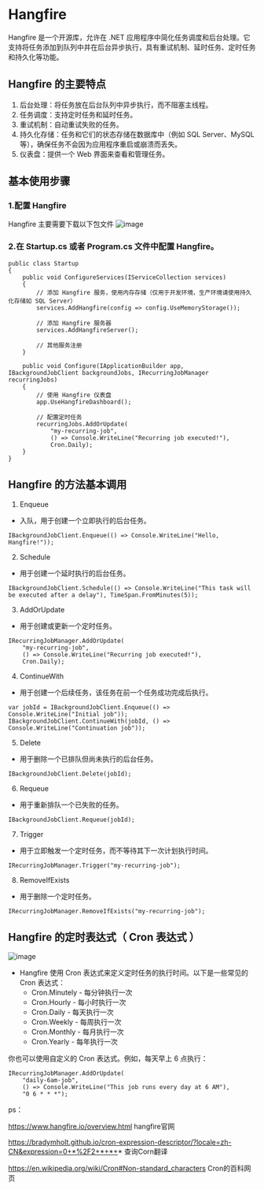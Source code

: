 # Hangfire
Hangfire 是一个开源库，允许在 .NET 应用程序中简化任务调度和后台处理。它支持将任务添加到队列中并在后台异步执行，具有重试机制、延时任务、定时任务和持久化等功能。

## Hangfire 的主要特点
1. 后台处理：将任务放在后台队列中异步执行，而不阻塞主线程。
2. 任务调度：支持定时任务和延时任务。
3. 重试机制：自动重试失败的任务。
4. 持久化存储：任务和它们的状态存储在数据库中（例如 SQL Server、MySQL 等），确保任务不会因为应用程序重启或崩溃而丢失。
5. 仪表盘：提供一个 Web 界面来查看和管理任务。

## 基本使用步骤
### 1.配置 Hangfire
Hangfire 主要需要下载以下包文件
![image](https://github.com/vlvvh/C-sharp-learn/assets/160467935/76982fc0-23e8-4b3b-99e7-d187d58fbc33)

### 2.在 Startup.cs 或者 Program.cs 文件中配置 Hangfire。
~~~
public class Startup
{
    public void ConfigureServices(IServiceCollection services)
    {
        // 添加 Hangfire 服务，使用内存存储（仅用于开发环境，生产环境请使用持久化存储如 SQL Server）
        services.AddHangfire(config => config.UseMemoryStorage());
        
        // 添加 Hangfire 服务器
        services.AddHangfireServer();
        
        // 其他服务注册
    }

    public void Configure(IApplicationBuilder app, IBackgroundJobClient backgroundJobs, IRecurringJobManager recurringJobs)
    {
        // 使用 Hangfire 仪表盘
        app.UseHangfireDashboard();
        
        // 配置定时任务
        recurringJobs.AddOrUpdate(
            "my-recurring-job",
            () => Console.WriteLine("Recurring job executed!"),
            Cron.Daily);
    }
}
~~~

## Hangfire 的方法基本调用
1. Enqueue
- 入队，用于创建一个立即执行的后台任务。
~~~
IBackgroundJobClient.Enqueue(() => Console.WriteLine("Hello, Hangfire!"));
~~~

2. Schedule
- 用于创建一个延时执行的后台任务。
~~~
IBackgroundJobClient.Schedule(() => Console.WriteLine("This task will be executed after a delay"), TimeSpan.FromMinutes(5));
~~~

3. AddOrUpdate
- 用于创建或更新一个定时任务。
~~~
IRecurringJobManager.AddOrUpdate(
    "my-recurring-job",
    () => Console.WriteLine("Recurring job executed!"),
    Cron.Daily);
~~~

4. ContinueWith
- 用于创建一个后续任务，该任务在前一个任务成功完成后执行。
~~~
var jobId = IBackgroundJobClient.Enqueue(() => Console.WriteLine("Initial job"));
IBackgroundJobClient.ContinueWith(jobId, () => Console.WriteLine("Continuation job"));
~~~

5. Delete
- 用于删除一个已排队但尚未执行的后台任务。
~~~
IBackgroundJobClient.Delete(jobId);
~~~

6. Requeue
- 用于重新排队一个已失败的任务。
~~~
IBackgroundJobClient.Requeue(jobId);
~~~

7. Trigger
- 用于立即触发一个定时任务，而不等待其下一次计划执行时间。
~~~
IRecurringJobManager.Trigger("my-recurring-job");
~~~

8. RemoveIfExists
- 用于删除一个定时任务。
~~~
IRecurringJobManager.RemoveIfExists("my-recurring-job");
~~~

## Hangfire 的定时表达式（ Cron 表达式 ）
![image](https://github.com/vlvvh/C-sharp-learn/assets/160467935/53712126-43e9-41b3-9bde-c686cba330cf)

- Hangfire 使用 Cron 表达式来定义定时任务的执行时间。以下是一些常见的 Cron 表达式：
  - Cron.Minutely - 每分钟执行一次
  - Cron.Hourly - 每小时执行一次
  - Cron.Daily - 每天执行一次
  - Cron.Weekly - 每周执行一次
  - Cron.Monthly - 每月执行一次
  - Cron.Yearly - 每年执行一次

你也可以使用自定义的 Cron 表达式。例如，每天早上 6 点执行：
~~~
IRecurringJobManager.AddOrUpdate(
    "daily-6am-job",
    () => Console.WriteLine("This job runs every day at 6 AM"),
    "0 6 * * *");
~~~


ps：

https://www.hangfire.io/overview.html hangfire官网

https://bradymholt.github.io/cron-expression-descriptor/?locale=zh-CN&expression=0+*%2F2+*+*+*  查询Corn翻译

https://en.wikipedia.org/wiki/Cron#Non-standard_characters Cron的百科网页
